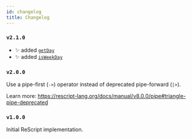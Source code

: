 ```yaml
---
id: changelog
title: Changelog
---
```


### `v2.1.0`

- ✨ added [`getDay`](/api/weekday#getday)
- ✨ added [`isWeekDay`](/api/weekday#isweekday)

### `v2.0.0`

Use a pipe-first (`->`) operator instead of deprecated pipe-forward (`|>`).

Learn more: https://rescript-lang.org/docs/manual/v8.0.0/pipe#triangle-pipe-deprecated

### `v1.0.0`

Initial ReScript implementation.
